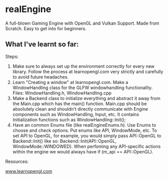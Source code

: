 # realEngine

A full-blown Gaming Engine with OpenGL and Vulkan Support. Made from Scratch. Easy to get into for beginners.

## What I've learnt so far:

Steps:

1. Make sure to always set up the environment correctly for every new library. Follow the process at learnopengl.com very strictly and carefully to avoid future headaches.
2. Learn "Creating a window" at learnopengl.com. Make a WindowHandling class for the GLFW windowhandling functionality. Files: WindowHandling.h, WindowHandling.cpp
3. Make a Backend class to initialize everything and abstract it away from the Main.cpp which has the main() function. Main.cpp should be absolutely clean and shouldn't directly communicate with Engine components such as WindowHandling, Input, etc. It contains Initialization functions such as WindowHandling::Init();
4. Have an common Enums file (like realEngineEnums.h). Use Enums to choose and check options. Put enums like API, WindowMode, etc. To set API to OpenGL, for example, you would simply pass API::OpenGL to Backend::Init() like so: Backend::Init(API::OpenGL, WindowMode::WINDOWED). When perfoming any API-specific actions within the engine we would always have if (m_api == API::OpenGL).

Resources:

www.learnopengl.com

